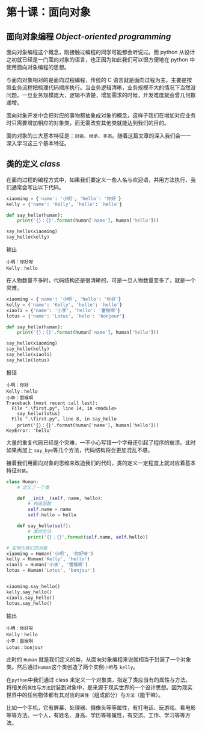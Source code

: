 # 第十课：面向对象

## 面向对象编程 _Object-oriented programming_

面向对象编程这个概念，刚接触过编程的同学可能都会听说过。而 python 从设计之初就已经是一门面向对象的语言，也正因为如此我们可以很方便地在 python 中使用面向对象编程的思想。

与面向对象相对的是面向过程编程，传统的 C 语言就是面向过程为主。主要是按照业务流程把梳理代码顺序执行。当业务逻辑清晰，业务规模不大的情况下当然没问题。一旦业务规模庞大，逻辑不清楚，增加需求的时候，开发难度就会曾几何数递增。

面向对象开发中会把对应的事物都抽象成对象的概念，这样子我们在增加对应业务时只需要增加相应的对象类，而无需改变其他类就能达到我们的目的。

面向对象的三大基本特征是：`封装`、`继承`、`多态`。随着这篇文章的深入我们会一一深入学习这三个基本特征。

## 类的定义 _class_

在面向过程的编程方式中，如果我们要定义一些人名与欢迎语，并用方法执行，我们通常会写出以下代码。

```python
xiaoming = {'name': '小明', 'hello': '你好'}
kelly = {'name': 'Kelly', 'hello': 'hello'}

def say_hello(human):
    print('{}：{}'.format(human['name'], human['hello']))

say_hello(xiaoming)
say_hello(kelly)
```

输出

```output
小明：你好呀
Kelly：hello
```

在人物数量不多时，代码结构还是很清晰的，可是一旦人物数量变多了，就是一个灾难。

```python
xiaoming = {'name': '小明', 'hello': '你好'}
kelly = {'name': 'Kelly', 'hello': 'hello'}
xiaoli = {'name': '小李', 'hello': '雷猴啊'}
lotus = {'name': 'Lotus', 'helo': 'bonjour'}

def say_hello(human):
    print('{}：{}'.format(human['name'], human['hello']))

say_hello(xiaoming)
say_hello(kelly)
say_hello(xiaoli)
say_hello(lotus)
```

报错

```output
小明：你好
Kelly：hello
小李：雷猴啊
Traceback (most recent call last):
  File ".\first.py", line 14, in <module>
    say_hello(lotus)
  File ".\first.py", line 8, in say_hello
    print('{}：{}'.format(human['name'], human['hello']))
KeyError: 'hello'
```

大量的重复代码已经是个灾难，一不小心写错一个字母还引起了程序的崩溃。此时如果再加上 `say_bye`等几个方法，代码结构将会更加混乱不堪。

接着我们用面向对象的思维来改造我们的代码，类的定义一定程度上就对应着基本特征`封装`。

```python
class Human:
    # 定义了一个类

    def __init__(self, name, hello):
        # 构造函数
        self.name = name
        self.hello = hello

    def say_hello(self):
        # 类的方法
        print('{}：{}'.format(self.name, self.hello))

# 实例化我们的对象
xiaoming = Human('小明', '你好呀')
kelly = Human('Kelly', 'hello')
xiaoli = Human('小李', '雷猴啊')
lotus = Human('Lotus', 'bonjour')


xiaoming.say_hello()
kelly.say_hello()
xiaoli.say_hello()
lotus.say_hello()
```

输出

```output
小明：你好呀
Kelly：hello
小李：雷猴啊
Lotus：bonjour
```

此时的 `Human` 就是我们定义的类，从面向对象编程来说就相当于封装了一个对象类。然后通过`Human`这个类创造了两个实例`小明`与 `kelly`。

在`python`中我们通过 class 来定义一个对象类，指定了类应当有的属性与方法。将相关的`属性`与`方法`封装到对象中，是来源于现实世界的一个设计思想。因为现实世界中的任何物体都有其对应的`属性`（组成部分）与`方法`（能干嘛）。

比如一个手机，它有屏幕、处理器、摄像头等等属性，有打电话、玩游戏、看电影等等方法。一个人，有姓名、身高、学历等等属性，有交流、工作、学习等等方法。
